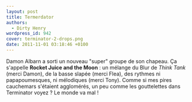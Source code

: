 ```yaml
---
layout: post
title: Termerdator
authors:
  - Dirty Henry
wordpress_id: 942
cover: terminator-2-drops.png
date: 2011-11-01 03:18:46 +0100
---
```


Damon Albarn a sorti un nouveau "super" groupe de son chapeau. Ça s'appelle
**Rocket Juice and the Moon** : un mélange du Blur de _Think Tank_ (merci
Damon), de la basse slapée (merci Flea), des rythmes ni papapoumesques, ni
mélodiques (merci Tony). Comme si mes pires cauchemars s'étaient agglomérés, un
peu comme les gouttelettes dans Terminator voyez ? Le monde va mal !
